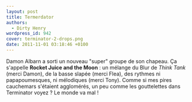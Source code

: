 ```yaml
---
layout: post
title: Termerdator
authors:
  - Dirty Henry
wordpress_id: 942
cover: terminator-2-drops.png
date: 2011-11-01 03:18:46 +0100
---
```


Damon Albarn a sorti un nouveau "super" groupe de son chapeau. Ça s'appelle
**Rocket Juice and the Moon** : un mélange du Blur de _Think Tank_ (merci
Damon), de la basse slapée (merci Flea), des rythmes ni papapoumesques, ni
mélodiques (merci Tony). Comme si mes pires cauchemars s'étaient agglomérés, un
peu comme les gouttelettes dans Terminator voyez ? Le monde va mal !
